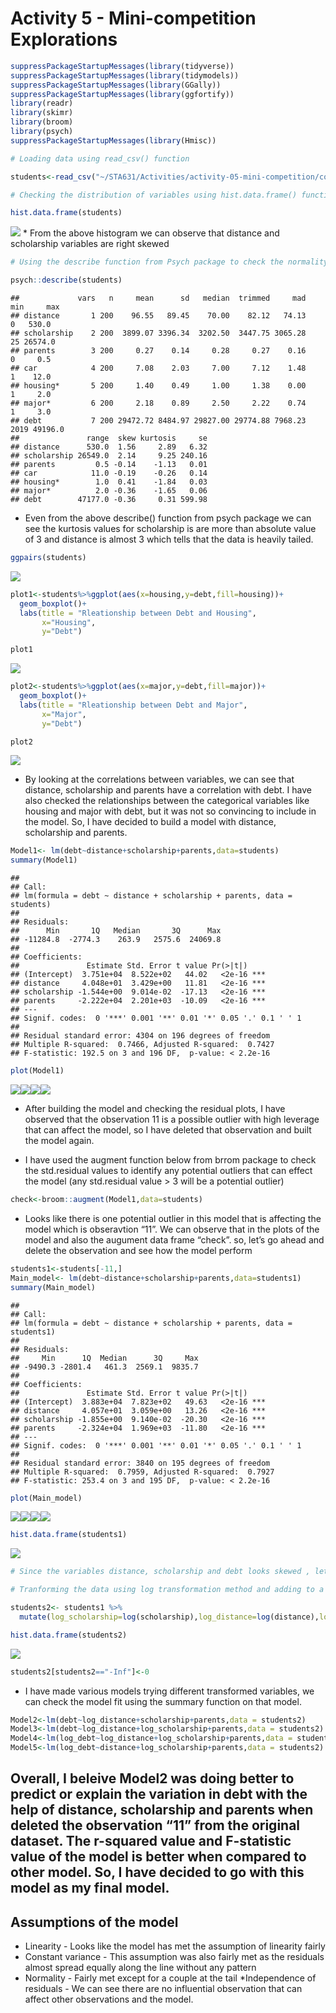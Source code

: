 Activity 5 - Mini-competition Explorations
================

``` r
suppressPackageStartupMessages(library(tidyverse))
suppressPackageStartupMessages(library(tidymodels))
suppressPackageStartupMessages(library(GGally))
suppressPackageStartupMessages(library(ggfortify))
library(readr)
library(skimr)
library(broom)
library(psych)
suppressPackageStartupMessages(library(Hmisc))
```

``` r
# Loading data using read_csv() function

students<-read_csv("~/STA631/Activities/activity-05-mini-competition/competition-files/data/allendale-students.csv",show_col_types = FALSE)

# Checking the distribution of variables using hist.data.frame() function from Hmisc package

hist.data.frame(students)
```

![](mini-competition_files/figure-gfm/Loading%20Data-1.png)<!-- --> \*
From the above histogram we can observe that distance and scholarship
variables are right skewed

``` r
# Using the describe function from Psych package to check the normality of variables by using skewness and kurtosis values

psych::describe(students)
```

    ##             vars   n     mean      sd   median  trimmed     mad  min     max
    ## distance       1 200    96.55   89.45    70.00    82.12   74.13    0   530.0
    ## scholarship    2 200  3899.07 3396.34  3202.50  3447.75 3065.28   25 26574.0
    ## parents        3 200     0.27    0.14     0.28     0.27    0.16    0     0.5
    ## car            4 200     7.08    2.03     7.00     7.12    1.48    1    12.0
    ## housing*       5 200     1.40    0.49     1.00     1.38    0.00    1     2.0
    ## major*         6 200     2.18    0.89     2.50     2.22    0.74    1     3.0
    ## debt           7 200 29472.72 8484.97 29827.00 29774.88 7968.23 2019 49196.0
    ##               range  skew kurtosis     se
    ## distance      530.0  1.56     2.89   6.32
    ## scholarship 26549.0  2.14     9.25 240.16
    ## parents         0.5 -0.14    -1.13   0.01
    ## car            11.0 -0.19    -0.26   0.14
    ## housing*        1.0  0.41    -1.84   0.03
    ## major*          2.0 -0.36    -1.65   0.06
    ## debt        47177.0 -0.36     0.31 599.98

-   Even from the above describe() function from psych package we can
    see the kurtosis values for scholarship is are more than absolute
    value of 3 and distance is almost 3 which tells that the data is
    heavily tailed.

``` r
ggpairs(students)
```

![](mini-competition_files/figure-gfm/correlation%20of%20variales-1.png)<!-- -->

``` r
plot1<-students%>%ggplot(aes(x=housing,y=debt,fill=housing))+
  geom_boxplot()+
  labs(title = "Rleationship between Debt and Housing",
       x="Housing",
       y="Debt")

plot1
```

![](mini-competition_files/figure-gfm/unnamed-chunk-1-1.png)<!-- -->

``` r
plot2<-students%>%ggplot(aes(x=major,y=debt,fill=major))+
  geom_boxplot()+
  labs(title = "Rleationship between Debt and Major",
       x="Major",
       y="Debt")

plot2
```

![](mini-competition_files/figure-gfm/unnamed-chunk-1-2.png)<!-- -->

-   By looking at the correlations between variables, we can see that
    distance, scholarship and parents have a correlation with debt. I
    have also checked the relationships between the categorical
    variables like housing and major with debt, but it was not so
    convincing to include in the model. So, I have decided to build a
    model with distance, scholarship and parents.

``` r
Model1<- lm(debt~distance+scholarship+parents,data=students)
summary(Model1)
```

    ## 
    ## Call:
    ## lm(formula = debt ~ distance + scholarship + parents, data = students)
    ## 
    ## Residuals:
    ##      Min       1Q   Median       3Q      Max 
    ## -11284.8  -2774.3    263.9   2575.6  24069.8 
    ## 
    ## Coefficients:
    ##               Estimate Std. Error t value Pr(>|t|)    
    ## (Intercept)  3.751e+04  8.522e+02   44.02   <2e-16 ***
    ## distance     4.048e+01  3.429e+00   11.81   <2e-16 ***
    ## scholarship -1.544e+00  9.014e-02  -17.13   <2e-16 ***
    ## parents     -2.222e+04  2.201e+03  -10.09   <2e-16 ***
    ## ---
    ## Signif. codes:  0 '***' 0.001 '**' 0.01 '*' 0.05 '.' 0.1 ' ' 1
    ## 
    ## Residual standard error: 4304 on 196 degrees of freedom
    ## Multiple R-squared:  0.7466, Adjusted R-squared:  0.7427 
    ## F-statistic: 192.5 on 3 and 196 DF,  p-value: < 2.2e-16

``` r
plot(Model1)
```

![](mini-competition_files/figure-gfm/regression%20model-1.png)<!-- -->![](mini-competition_files/figure-gfm/regression%20model-2.png)<!-- -->![](mini-competition_files/figure-gfm/regression%20model-3.png)<!-- -->![](mini-competition_files/figure-gfm/regression%20model-4.png)<!-- -->

-   After building the model and checking the residual plots, I have
    observed that the observation 11 is a possible outlier with high
    leverage that can affect the model, so I have deleted that
    observation and built the model again.

-   I have used the augment function below from brrom package to check
    the std.residual values to identify any potential outliers that can
    effect the model (any std.residual value &gt; 3 will be a potential
    outlier)

``` r
check<-broom::augment(Model1,data=students)
```

-   Looks like there is one potential outlier in this model that is
    affecting the model which is obseravtion “11”. We can observe that
    in the plots of the model and also the augument data frame “check”.
    so, let’s go ahead and delete the observation and see how the model
    perform

``` r
students1<-students[-11,]
Main_model<- lm(debt~distance+scholarship+parents,data=students1)
summary(Main_model)
```

    ## 
    ## Call:
    ## lm(formula = debt ~ distance + scholarship + parents, data = students1)
    ## 
    ## Residuals:
    ##     Min      1Q  Median      3Q     Max 
    ## -9490.3 -2801.4   461.3  2569.1  9835.7 
    ## 
    ## Coefficients:
    ##               Estimate Std. Error t value Pr(>|t|)    
    ## (Intercept)  3.883e+04  7.823e+02   49.63   <2e-16 ***
    ## distance     4.057e+01  3.059e+00   13.26   <2e-16 ***
    ## scholarship -1.855e+00  9.140e-02  -20.30   <2e-16 ***
    ## parents     -2.324e+04  1.969e+03  -11.80   <2e-16 ***
    ## ---
    ## Signif. codes:  0 '***' 0.001 '**' 0.01 '*' 0.05 '.' 0.1 ' ' 1
    ## 
    ## Residual standard error: 3840 on 195 degrees of freedom
    ## Multiple R-squared:  0.7959, Adjusted R-squared:  0.7927 
    ## F-statistic: 253.4 on 3 and 195 DF,  p-value: < 2.2e-16

``` r
plot(Main_model)
```

![](mini-competition_files/figure-gfm/unnamed-chunk-3-1.png)<!-- -->![](mini-competition_files/figure-gfm/unnamed-chunk-3-2.png)<!-- -->![](mini-competition_files/figure-gfm/unnamed-chunk-3-3.png)<!-- -->![](mini-competition_files/figure-gfm/unnamed-chunk-3-4.png)<!-- -->

``` r
hist.data.frame(students1)
```

![](mini-competition_files/figure-gfm/unnamed-chunk-4-1.png)<!-- -->

``` r
# Since the variables distance, scholarship and debt looks skewed , lets try to use the log transformation for these variables to see if there is any difference in the model fit.

# Tranforming the data using log transformation method and adding to a new data frame students2

students2<- students1 %>%
  mutate(log_scholarship=log(scholarship),log_distance=log(distance),log_debt=log(debt))

hist.data.frame(students2)
```

![](mini-competition_files/figure-gfm/unnamed-chunk-4-2.png)<!-- -->

``` r
students2[students2=="-Inf"]<-0
```

-   I have made various models trying different transformed variables,
    we can check the model fit using the summary function on that model.

``` r
Model2<-lm(debt~log_distance+scholarship+parents,data = students2)
Model3<-lm(debt~log_distance+log_scholarship+parents,data = students2)
Model4<-lm(log_debt~log_distance+log_scholarship+parents,data = students2)
Model5<-lm(log_debt~distance+log_scholarship+parents,data = students2)
```

## Overall, I beleive Model2 was doing better to predict or explain the variation in debt with the help of distance, scholarship and parents when deleted the observation “11” from the original dataset. The r-squared value and F-statistic value of the model is better when compared to other model. So, I have decided to go with this model as my final model.

## Assumptions of the model

-   Linearity - Looks like the model has met the assumption of linearity
    fairly
-   Constant variance - This assumption was also fairly met as the
    residuals almost spread equally along the line without any pattern
-   Normality - Fairly met except for a couple at the tail
    \*Independence of residuals - We can see there are no influential
    observation that can affect other observations and the model.
